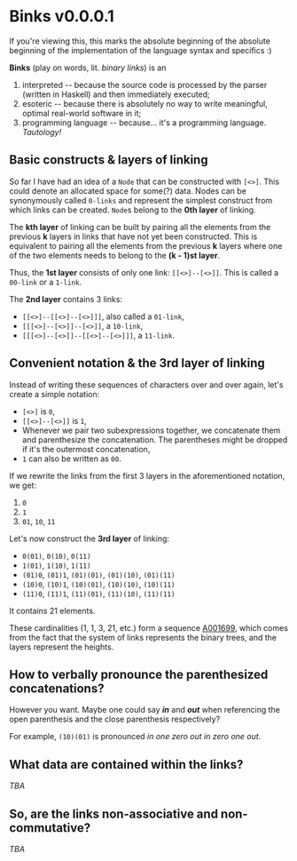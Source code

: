 # Binks v0.0.0.1

If you're viewing this, this marks the absolute beginning of the absolute beginning of the implementation of the language syntax and specifics :)

**Binks** (play on words, lit. *binary links*) is an
1. interpreted -- because the source code is processed by the parser (written in Haskell) and then immediately executed;
2. esoteric -- because there is absolutely no way to write meaningful, optimal real-world software in it;
3. programming language -- because... it's a programming language. *Tautology!*

## Basic constructs & layers of linking

So far I have had an idea of a `Node` that can be constructed with `[<>]`. This could denote an allocated space for some(?) data. Nodes can be synonymously called `0-links` and represent the simplest construct from which links can be created. `Node`s belong to the **0th layer** of linking.

The **kth layer** of linking can be built by pairing all the elements from the previous **k** layers in links that have not yet been constructed. This is equivalent to pairing all the elements from the previous **k** layers where one of the two elements needs to belong to the **(k - 1)st layer**.

Thus, the **1st layer** consists of only one link: `[[<>]--[<>]]`. This is called a `00-link` or a `1-link`.

The **2nd layer** contains 3 links:
* `[[<>]--[[<>]--[<>]]]`, also called a `01-link`,
* `[[[<>]--[<>]]--[<>]]`, a `10-link`,
* `[[[<>]--[<>]]--[[<>]--[<>]]]`, a `11-link`.

## Convenient notation & the **3rd layer** of linking

Instead of writing these sequences of characters over and over again, let's create a simple notation:
* `[<>]` is `0`,
* `[[<>]--[<>]]` is `1`,
* Whenever we pair two subexpressions together, we concatenate them and parenthesize the concatenation. The parentheses might be dropped if it's the outermost concatenation,
* `1` can also be written as `00`.

If we rewrite the links from the first 3 layers in the aforementioned notation, we get:
1. `0`
2. `1`
3. `01`, `10`, `11`

Let's now construct the **3rd layer** of linking:
* `0(01)`, `0(10)`, `0(11)`
* `1(01)`, `1(10)`, `1(11)`
* `(01)0`, `(01)1`, `(01)(01)`, `(01)(10)`, `(01)(11)`
* `(10)0`, `(10)1`, `(10)(01)`, `(10)(10)`, `(10)(11)`
* `(11)0`, `(11)1`, `(11)(01)`, `(11)(10)`, `(11)(11)`

It contains 21 elements.

These cardinalities (1, 1, 3, 21, etc.) form a sequence [A001699](https://oeis.org/A001699), which comes from the fact that the system of links represents the binary trees, and the layers represent the heights.

## How to verbally pronounce the parenthesized concatenations?

However you want. Maybe one could say ***in*** and ***out*** when referencing the open parenthesis and the close parenthesis respectively?

For example, `(10)(01)` is pronounced *in one zero out in zero one out*.

## What data are contained within the links?

*TBA*

## So, are the links non-associative and non-commutative?

*TBA*
